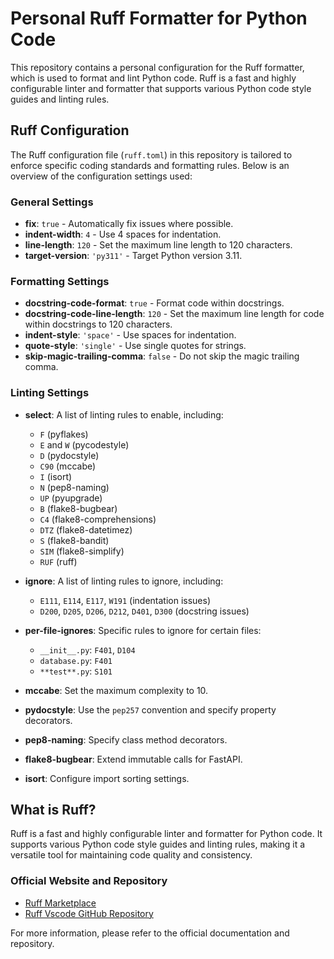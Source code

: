 # Personal Ruff Formatter for Python Code

This repository contains a personal configuration for the Ruff formatter, which is used to format and lint Python code. Ruff is a fast and highly configurable linter and formatter that supports various Python code style guides and linting rules.

## Ruff Configuration

The Ruff configuration file (`ruff.toml`) in this repository is tailored to enforce specific coding standards and formatting rules. Below is an overview of the configuration settings used:

### General Settings

- **fix**: `true` - Automatically fix issues where possible.
- **indent-width**: `4` - Use 4 spaces for indentation.
- **line-length**: `120` - Set the maximum line length to 120 characters.
- **target-version**: `'py311'` - Target Python version 3.11.

### Formatting Settings

- **docstring-code-format**: `true` - Format code within docstrings.
- **docstring-code-line-length**: `120` - Set the maximum line length for code within docstrings to 120 characters.
- **indent-style**: `'space'` - Use spaces for indentation.
- **quote-style**: `'single'` - Use single quotes for strings.
- **skip-magic-trailing-comma**: `false` - Do not skip the magic trailing comma.

### Linting Settings

- **select**: A list of linting rules to enable, including:
  - `F` (pyflakes)
  - `E` and `W` (pycodestyle)
  - `D` (pydocstyle)
  - `C90` (mccabe)
  - `I` (isort)
  - `N` (pep8-naming)
  - `UP` (pyupgrade)
  - `B` (flake8-bugbear)
  - `C4` (flake8-comprehensions)
  - `DTZ` (flake8-datetimez)
  - `S` (flake8-bandit)
  - `SIM` (flake8-simplify)
  - `RUF` (ruff)

- **ignore**: A list of linting rules to ignore, including:
  - `E111`, `E114`, `E117`, `W191` (indentation issues)
  - `D200`, `D205`, `D206`, `D212`, `D401`, `D300` (docstring issues)

- **per-file-ignores**: Specific rules to ignore for certain files:
  - `__init__.py`: `F401`, `D104`
  - `database.py`: `F401`
  - `**test**.py`: `S101`

- **mccabe**: Set the maximum complexity to 10.
- **pydocstyle**: Use the `pep257` convention and specify property decorators.
- **pep8-naming**: Specify class method decorators.
- **flake8-bugbear**: Extend immutable calls for FastAPI.
- **isort**: Configure import sorting settings.

## What is Ruff?

Ruff is a fast and highly configurable linter and formatter for Python code. It supports various Python code style guides and linting rules, making it a versatile tool for maintaining code quality and consistency.

### Official Website and Repository

- [Ruff Marketplace](https://marketplace.visualstudio.com/items?itemName=charliermarsh.ruff)
- [Ruff Vscode GitHub Repository](https://github.com/astral-sh/ruff-vscodef)

For more information, please refer to the official documentation and repository.